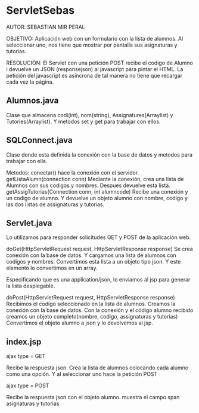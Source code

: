 # ServletSebas

AUTOR: SEBASTIAN MIR PERAL

OBJETIVO: Aplicación web con un formulario con la lista de alumnos. 
Al seleccionar uno, nos tiene que mostrar por pantalla sus asignaturas y tutorias.

RESOLUCIÓN: El Servlet con una petición POST recibe el codigo de Alumno i devuelve un JSON (responsejson) al javascript 
para pintar el HTML. La petición del javascript es asíncrona de tal manera no tiene que recargar cada vez la página.

Alumnos.java
------------

Clase que almacena codi(int), nom(string), Assignatures(Arraylist<string>) y Tutories(Arraylist<string>).
Y metodos set y get para trabajar con ellos.

SQLConnect.java
---------------

Clase donde esta definida la conexión con la base de datos y metodos para trabajar con ella.

Metodos:
conectar() hace la conexión con el servidor.
getListaAlumn(connection conn) Mediante la conexión, crea una lista de Alumnos con sus codigos y nombres.
Despues devuelve esta lista.
getAssigTutorias(Connection conn, int alumncode) Recibe una conexión y un codigo de alumno.
Y devuelve un objeto alumno con nombre, codigo y las dos listas de assignaturas y tutorias.

Servlet.java
------------

Lo utilizamos para responder solicitudes GET y POST de la aplicación web.

doGet(HttpServletRequest request, HttpServletResponse response)
Se crea conexión con la base de datos.
Y cargamos una lista de alumnos con codigos y nombres.
Convertimos esta lista a un objeto tipo json.
Y este elemento lo convertimos en un array.

Especificando que es una application/json, lo enviamos al jsp para generar la lista desplegable.

doPost(HttpServletRequest request, HttpServletResponse response) 
Recibimos el codigo seleccionado en la lista de alumnos.
Creamos la conexión con la base de datos.
Con la conexión y el código alumno recibido creamos un objeto completo(nombre, codigo, assignaturas y tutorias) 
Convertimos el objeto alumno a json y lo devolvemos al jsp.

index.jsp
---------

ajax type = GET

Recibe la respuesta json.
Crea la lista de alumnos colocando cada alumno como una opción.
Y al seleccionar uno hace la petición POST

ajax type = POST

Recibe la respuesta json con el objeto alumno.
muestra el campo span asignaturas y tutorias





